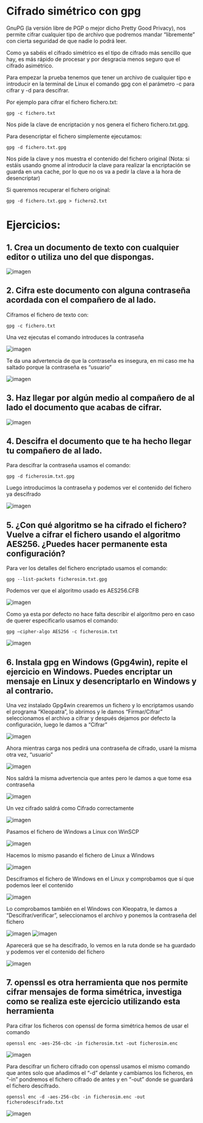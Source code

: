# Cifrado simétrico con gpg

GnuPG  (la versión libre de PGP o mejor dicho Pretty Good Privacy), nos permite cifrar cualquier tipo de archivo que podremos mandar “libremente” con cierta seguridad de que nadie lo podrá leer.

Como ya sabéis el cifrado simétrico es el tipo de cifrado más sencillo que hay, es más rápido de procesar y por desgracia menos seguro que el cifrado asimétrico.

Para empezar la prueba tenemos que tener un archivo de cualquier tipo e introducir en la terminal de Linux el comando gpg con el parámetro -c para cifrar y -d para descifrar.

Por ejemplo para cifrar el fichero fichero.txt:

    gpg -c fichero.txt

Nos pide la clave de encriptación y nos genera el fichero fichero.txt.gpg.

Para desencriptar el fichero simplemente ejecutamos:

    gpg -d fichero.txt.gpg

Nos pide la clave y nos muestra el contenido del fichero original (Nota: si estáis usando gnome al introducir la clave para realizar la encriptación se guarda en una cache, por lo que no os va a pedir la clave a la hora de desencriptar)

Si queremos recuperar el fichero original:

    gpg -d fichero.txt.gpg > fichero2.txt

# Ejercicios:

## 1. Crea un documento de texto con cualquier editor o utiliza uno del que dispongas.

![imagen](https://github.com/EmanZouine/Seguridad-Logica-Eman/assets/117440289/8782aae5-1995-4a78-b885-1933193092d7)


## 2. Cifra este documento con alguna contraseña acordada con el compañero de al lado.

Ciframos el fichero de texto con:

    gpg -c fichero.txt

Una vez ejecutas el comando introduces la contraseña

![imagen](https://github.com/EmanZouine/Seguridad-Logica-Eman/assets/117440289/9a1b0740-58b1-4c8a-9a80-39500d8031f2)

Te da una advertencia de que la contraseña es insegura, en mi caso me ha saltado porque la contraseña es “usuario”

![imagen](https://github.com/EmanZouine/Seguridad-Logica-Eman/assets/117440289/fc6a0365-8870-4060-8aee-ae2cc0aff1d0)


## 3. Haz llegar por algún medio al compañero de al lado el documento que acabas de cifrar.

![imagen](https://github.com/EmanZouine/Seguridad-Logica-Eman/assets/117440289/97500153-d454-4682-a1c4-85af86effa56)


## 4. Descifra el documento que te ha hecho llegar tu compañero de al lado.

Para descifrar la contraseña usamos el comando:

    gpg -d ficherosim.txt.gpg

Luego introducimos la contraseña y podemos ver el contenido del fichero ya descifrado

![imagen](https://github.com/EmanZouine/Seguridad-Logica-Eman/assets/117440289/d05fc420-e471-4ba8-bed6-57a55f8d776c)


## 5. ¿Con qué algoritmo se ha cifrado el fichero? Vuelve a cifrar el fichero usando el algoritmo AES256. ¿Puedes hacer permanente esta configuración?

Para ver los detalles del fichero encriptado usamos el comando:

    gpg --list-packets ficherosim.txt.gpg

Podemos ver que el algoritmo usado es AES256.CFB

![imagen](https://github.com/EmanZouine/Seguridad-Logica-Eman/assets/117440289/3a257012-2dea-4fcb-a9c6-50f380c1bc90)


Como ya esta por defecto no hace falta describir el algoritmo pero en caso de querer especificarlo usamos el comando: 

    gpg –cipher-algo AES256 -c ficherosim.txt

![imagen](https://github.com/EmanZouine/Seguridad-Logica-Eman/assets/117440289/18cbddb1-010a-4d9c-8825-667274a893da)

## 6. Instala gpg en Windows (Gpg4win), repite el ejercicio en Windows. Puedes encriptar un mensaje en Linux y desencriptarlo en Windows y al contrario.

Una vez instalado Gpg4win crearemos un fichero y lo encriptamos usando el programa “Kleopatra”, lo abrimos y le damos “Firmar/Cifrar” seleccionamos el archivo a cifrar y después dejamos por defecto la configuración, luego le damos a “Cifrar”

![imagen](https://github.com/EmanZouine/Seguridad-Logica-Eman/assets/117440289/7adb3be4-bebf-4dba-a519-603f4957d4ed)

Ahora mientras carga nos pedirá una contraseña de cifrado, usaré la misma otra vez, “usuario”

![imagen](https://github.com/EmanZouine/Seguridad-Logica-Eman/assets/117440289/6bf082b6-73fe-47b1-9a1b-d1d14f0be1f1)

Nos saldrá la misma advertencia que antes pero le damos a que tome esa contraseña

![imagen](https://github.com/EmanZouine/Seguridad-Logica-Eman/assets/117440289/41048241-bfdd-46fe-a68c-9fbcba63b891)

Un vez cifrado saldrá como Cifrado correctamente

![imagen](https://github.com/EmanZouine/Seguridad-Logica-Eman/assets/117440289/984bdbe9-822e-41d3-b127-603eeaaba28c)

Pasamos el fichero de Windows a Linux con WinSCP

![imagen](https://github.com/EmanZouine/Seguridad-Logica-Eman/assets/117440289/1f1cb7f0-ced6-40f7-a4b8-0bd96e700a98)

Hacemos lo mismo pasando el fichero de Linux a Windows

![imagen](https://github.com/EmanZouine/Seguridad-Logica-Eman/assets/117440289/fb0574df-750b-4003-8b1e-aea4ed9521f2)

Desciframos el fichero de Windows en el Linux y comprobamos que sí que podemos leer el contenido

![imagen](https://github.com/EmanZouine/Seguridad-Logica-Eman/assets/117440289/749ed5d4-0063-4c37-8af9-52a8221fbbf4)

Lo comprobamos también en el Windows con Kleopatra, le damos a “Descifrar/verificar”, seleccionamos el archivo y ponemos la contraseña del fichero

![imagen](https://github.com/EmanZouine/Seguridad-Logica-Eman/assets/117440289/736542e1-074b-40a9-9fee-df0e7065b5a4)
![imagen](https://github.com/EmanZouine/Seguridad-Logica-Eman/assets/117440289/ef5822bf-eaed-478b-932f-b9852cb3c1e2)

Aparecerá que se ha descifrado, lo vemos en la ruta donde se ha guardado y podemos ver el contenido del fichero

![imagen](https://github.com/EmanZouine/Seguridad-Logica-Eman/assets/117440289/52b10613-72bd-4b3f-a01e-3e02f515c2cd)

## 7. openssl es otra herramienta que nos permite cifrar mensajes de forma simétrica, investiga como se realiza este ejercicio utilizando esta herramienta

Para cifrar los ficheros con openssl de forma simétrica hemos de usar el comando 

    openssl enc -aes-256-cbc -in ficherosim.txt -out ficherosim.enc

![imagen](https://github.com/EmanZouine/Seguridad-Logica-Eman/assets/117440289/6771804f-ef93-4b8b-9e68-90b1a3fae4f5)


Para descifrar un fichero cifrado con openssl usamos el mismo comando que antes solo que añadimos el “-d” delante y cambiamos los ficheros, en “-in” pondremos el fichero cifrado de antes y en “-out” donde se guardará el fichero descifrado.

    openssl enc -d -aes-256-cbc -in ficherosim.enc -out ficherodescifrado.txt

![imagen](https://github.com/EmanZouine/Seguridad-Logica-Eman/assets/117440289/837aeea1-8dba-4a11-94d1-9d424960c71f)


